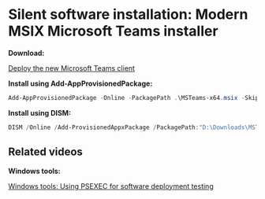 # Silent software installation: Modern MSIX Microsoft Teams installer

<b>Download:</b>

[Deploy the new Microsoft Teams client](https://learn.microsoft.com/en-us/microsoftteams/new-teams-vdi-requirements-deploy#deploy-the-new-microsoft-teams-client)

<b>Install using Add-AppProvisionedPackage:</b>

```powershell
Add-AppProvisionedPackage -Online -PackagePath .\MSTeams-x64.msix -SkipLicense
```

<b>Install using DISM:</b>

```powershell
DISM /Online /Add-ProvisionedAppxPackage /PackagePath:"D:\Downloads\MSTeams-x64.msix" /SkipLicense
```

## Related videos

<b>Windows tools:</b>

[Windows tools: Using PSEXEC for software deployment testing](https://youtu.be/9ywdTna_TLc) <br />
